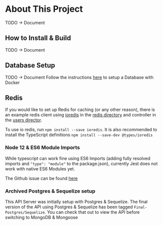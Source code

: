 # About This Project

TODO -> Document

## How to Install & Build

TODO -> Document

## Database Setup

TODO -> Document
Follow the instructions [here](./docs/DOCKER_BASICS.md) to setup a Database with Docker

## Redis

If you would like to set up Redis for caching (or any other reason), there is an example redis client using [ioredis](https://github.com/luin/ioredis) in the [redis directory](./src/server/redis/redis.ts) and controller in the [users director](./src/server/api/users/user.controller.redis.ts).

To use io redis, run `npm install --save ioredis`. It is also recommended to install the TypeScript definitions `npm install --save-dev @types/ioredis`

### Node 12 & ES6 Module Imports

While typescript can work fine using ES6 Imports (adding fully resolved imports and `"type": "module"` to the package.json), currently Jest does not work with native ES6 Modules yet.

The Github issue can be found [here](https://github.com/facebook/jest/issues/4842)

### Archived Postgres & Sequelize setup

This API Server was initially setup with Postgres & Sequelize. The final version of the API using Postgres & Sequelize has been tagged `Final-Postgres/Sequelize`. You can check that out to view the API before switching to MongoDB & Mongoose
